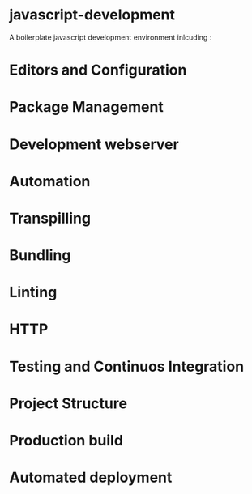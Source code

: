 # javascript-development
A boilerplate javascript development environment inlcuding :
# Editors and Configuration
# Package Management
# Development webserver
# Automation
# Transpilling
# Bundling
# Linting
# HTTP
# Testing and Continuos Integration
# Project Structure 
# Production build
# Automated deployment
